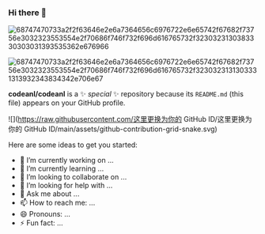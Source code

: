 ### Hi there 👋
![68747470733a2f2f63646e2e6a7364656c6976722e6e65742f67682f73756e3032323553554e2f70686f746f732f696d616765732f3230323130383330303031393535362e676966](https://user-images.githubusercontent.com/84824883/202413915-8bc84d26-c7f0-43d4-aef9-10b997090098.gif)

![68747470733a2f2f63646e2e6a7364656c6976722e6e65742f67682f73756e3032323553554e2f70686f746f732f696d616765732f3230323131303331313932343834342e706e67](https://user-images.githubusercontent.com/84824883/202413643-59db0b20-2618-4f6f-96cd-c119248ffc6e.png)

**codeanl/codeanl** is a ✨ _special_ ✨ repository because its `README.md` (this file) appears on your GitHub profile.

![](https://raw.githubusercontent.com/这里更换为你的 GitHub ID/这里更换为你的 GitHub ID/main/assets/github-contribution-grid-snake.svg)

Here are some ideas to get you started:

- 🔭 I’m currently working on ...
- 🌱 I’m currently learning ...
- 👯 I’m looking to collaborate on ...
- 🤔 I’m looking for help with ...
- 💬 Ask me about ...
- 📫 How to reach me: ...
- 😄 Pronouns: ...
- ⚡ Fun fact: ...
